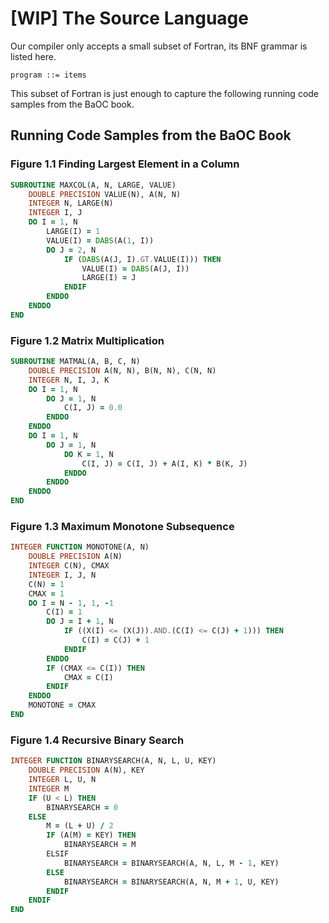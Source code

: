 # [WIP] The Source Language

Our compiler only accepts a small subset of Fortran, its BNF grammar is listed here.

```ebnf
program ::= items
```

This subset of Fortran is just enough to capture the following running code samples from the
BaOC book.

## Running Code Samples from the BaOC Book

### Figure 1.1 Finding Largest Element in a Column

```fortran
SUBROUTINE MAXCOL(A, N, LARGE, VALUE)
    DOUBLE PRECISION VALUE(N), A(N, N)
    INTEGER N, LARGE(N)
    INTEGER I, J
    DO I = 1, N
        LARGE(I) = 1
        VALUE(I) = DABS(A(1, I))
        DO J = 2, N
            IF (DABS(A(J, I).GT.VALUE(I))) THEN
                VALUE(I) = DABS(A(J, I))
                LARGE(I) = J
            ENDIF
        ENDDO
    ENDDO
END
```

### Figure 1.2 Matrix Multiplication

```fortran
SUBROUTINE MATMAL(A, B, C, N)
    DOUBLE PRECISION A(N, N), B(N, N), C(N, N)
    INTEGER N, I, J, K
    DO I = 1, N
        DO J = 1, N
            C(I, J) = 0.0
        ENDDO
    ENDDO
    DO I = 1, N
        DO J = 1, N
            DO K = 1, N
                C(I, J) = C(I, J) + A(I, K) * B(K, J)
            ENDDO
        ENDDO
    ENDDO
END
```

### Figure 1.3 Maximum Monotone Subsequence

```fortran
INTEGER FUNCTION MONOTONE(A, N)
    DOUBLE PRECISION A(N)
    INTEGER C(N), CMAX
    INTEGER I, J, N
    C(N) = 1
    CMAX = 1
    DO I = N - 1, 1, -1
        C(I) = 1
        DO J = I + 1, N
            IF ((X(I) <= (X(J)).AND.(C(I) <= C(J) + 1))) THEN
                C(I) = C(J) + 1
            ENDIF
        ENDDO
        IF (CMAX <= C(I)) THEN
            CMAX = C(I)
        ENDIF
    ENDDO
    MONOTONE = CMAX
END
```

### Figure 1.4 Recursive Binary Search

```fortran
INTEGER FUNCTION BINARYSEARCH(A, N, L, U, KEY)
    DOUBLE PRECISION A(N), KEY
    INTEGER L, U, N
    INTEGER M
    IF (U < L) THEN
        BINARYSEARCH = 0
    ELSE
        M = (L + U) / 2
        IF (A(M) = KEY) THEN
            BINARYSEARCH = M
        ELSIF
            BINARYSEARCH = BINARYSEARCH(A, N, L, M - 1, KEY)
        ELSE
            BINARYSEARCH = BINARYSEARCH(A, N, M + 1, U, KEY)
        ENDIF
    ENDIF
END
```
